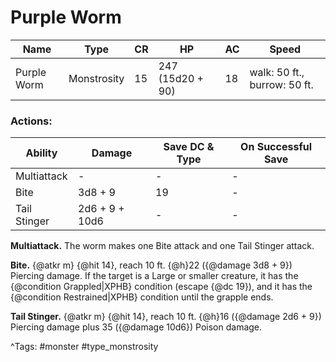 # Purple Worm

| Name | Type | CR | HP | AC | Speed |
|------|------|----|----|----|-------|
| Purple Worm | Monstrosity | 15 | 247 (15d20 + 90) | 18 | walk: 50 ft., burrow: 50 ft. |

### Actions:

| Ability | Damage | Save DC & Type | On Successful Save |
|---------|--------|----------------|--------------------|
| Multiattack | - | - | - |
| Bite | 3d8 + 9 | 19 | - |
| Tail Stinger | 2d6 + 9 + 10d6 | - | - |


**Multiattack.** The worm makes one Bite attack and one Tail Stinger attack.

**Bite.** {@atkr m} {@hit 14}, reach 10 ft. {@h}22 ({@damage 3d8 + 9}) Piercing damage. If the target is a Large or smaller creature, it has the {@condition Grappled|XPHB} condition (escape {@dc 19}), and it has the {@condition Restrained|XPHB} condition until the grapple ends.

**Tail Stinger.** {@atkr m} {@hit 14}, reach 10 ft. {@h}16 ({@damage 2d6 + 9}) Piercing damage plus 35 ({@damage 10d6}) Poison damage.

^Tags: #monster #type_monstrosity